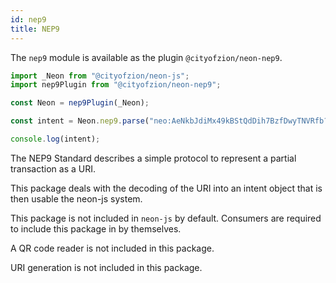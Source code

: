 ```yaml
---
id: nep9
title: NEP9
---
```


The `nep9` module is available as the plugin `@cityofzion/neon-nep9`.

```js
import _Neon from "@cityofzion/neon-js";
import nep9Plugin from "@cityofzion/neon-nep9";

const Neon = nep9Plugin(_Neon);

const intent = Neon.nep9.parse("neo:AeNkbJdiMx49kBStQdDih7BzfDwyTNVRfb?asset=gas&amount=123.456");

console.log(intent);

```

The NEP9 Standard describes a simple protocol to represent a partial transaction as a URI.

This package deals with the decoding of the URI into an intent object that is then usable the neon-js system.

This package is not included in `neon-js` by default. Consumers are required to include this package in by themselves.

A QR code reader is not included in this package.

URI generation is not included in this package.
